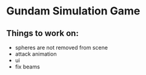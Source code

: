 # Gundam Simulation Game

## Things to work on:

- spheres are not removed from scene
- attack animation
- ui
- fix beams
